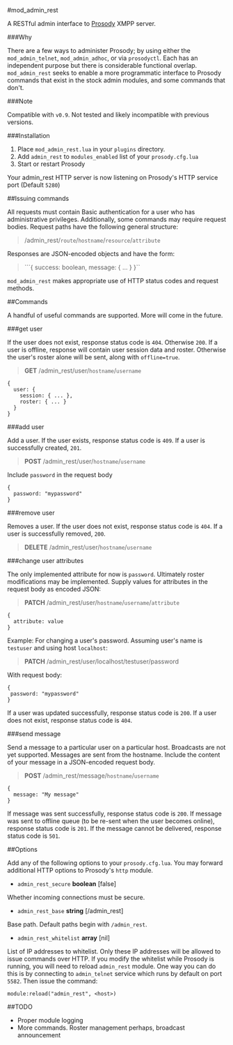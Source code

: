 #mod_admin_rest

A RESTful admin interface to [Prosody](http://prosody.im/) XMPP server.

###Why

There are a few ways to administer Prosody; by using either the `mod_admin_telnet`, `mod_admin_adhoc`, or via `prosodyctl`. Each has an independent purpose but there is considerable functional overlap. `mod_admin_rest` seeks to enable a more programmatic interface to Prosody commands that exist in the stock admin modules, and some commands that don't.

###Note

Compatible with `v0.9`. Not tested and likely incompatible with previous versions.

###Installation

1. Place `mod_admin_rest.lua` in your `plugins` directory.
2. Add `admin_rest` to `modules_enabled` list of your `prosody.cfg.lua`
3. Start or restart Prosody

Your admin_rest HTTP server is now listening on Prosody's HTTP service port (Default `5280`)

##Issuing commands

All requests must contain Basic authentication for a user who has administrative privileges. Additionally, some commands may require request bodies. Request paths have the following general structure:

> /admin_rest/`route`/`hostname`/`resource`/`attribute`

Responses are JSON-encoded objects and have the form:

> ```{ success: boolean, message: { ... } }``

`mod_admin_rest` makes appropriate use of HTTP status codes and request methods.

##Commands

A handful of useful commands are supported. More will come in the future.

###get user

If the user does not exist, response status code is `404`. Otherwise `200`. If a user is offline, response will contain user session data and roster. Otherwise the user's roster alone will be sent, along with `offline=true`.

> **GET** /admin_rest/user/`hostname`/`username`

```
{
  user: {
    session: { ... },
    roster: { ... }
  }
}
```

###add user

Add a user. If the user exists, response status code is `409`. If a user is successfully created, `201`.

> **POST** /admin_rest/user/`hostname`/`username`

Include `password` in the request body

```
{
  password: "mypassword"
}
```

###remove user

Removes a user. If the user does not exist, response status code is `404`. If a user is successfully removed, `200`.

> **DELETE** /admin_rest/user/`hostname`/`username`

###change user attributes

The only implemented attribute for now is `password`. Ultimately roster modifications may be implemented. Supply values for attributes in the request body as encoded JSON:

> **PATCH** /admin_rest/user/`hostname`/`username`/`attribute`

```
{
  attribute: value
}
```

Example: For changing a user's password. Assuming user's name is `testuser` and using host `localhost`:

> **PATCH** /admin_rest/user/localhost/testuser/password

With request body:

```
{
 password: "mypassword" 
}
```

If a user was updated successfully, response status code is `200`. If a user does not exist, response status code is `404`.

###send message

Send a message to a particular user on a particular host. Broadcasts are not yet supported. Messages are sent from the hostname. Include the content of your message in a JSON-encoded request body.

> **POST** /admin_rest/message/`hostname`/`username`

```
{
  message: "My message"
}
```

If message was sent successfully, response status code is `200`. If message was sent to offline queue (to be re-sent when the user becomes online), response status code is `201`. If the message cannot be delivered, response status code is `501`.

##Options

Add any of the following options to your `prosody.cfg.lua`.  You may forward additional HTTP options to Prosody's `http` module.

* `admin_rest_secure` **boolean** [false]

Whether incoming connections must be secure.

* `admin_rest_base` **string** [/admin_rest]

Base path. Default paths begin with `/admin_rest`.

* `admin_rest_whitelist` **array** [nil]

List of IP addresses to whitelist. Only these IP addresses will be allowed to issue commands over HTTP. If you modify the whitelist while Prosody is running, you will need to reload `admin_rest` module. One way you can do this is by connecting to `admin_telnet` service which runs by default on port `5582`. Then issue the command:

```
module:reload("admin_rest", <host>)
```

##TODO

* Proper module logging
* More commands. Roster management perhaps, broadcast announcement
